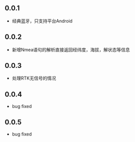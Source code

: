 ## 0.0.1

* 经典蓝牙，只支持平台Android

## 0.0.2

* 新增Nmea语句的解析直接返回经纬度，海拔，解状态等信息

## 0.0.3

* 处理RTK无信号的情况

## 0.0.4

* bug fixed

## 0.0.5

* bug fixed
